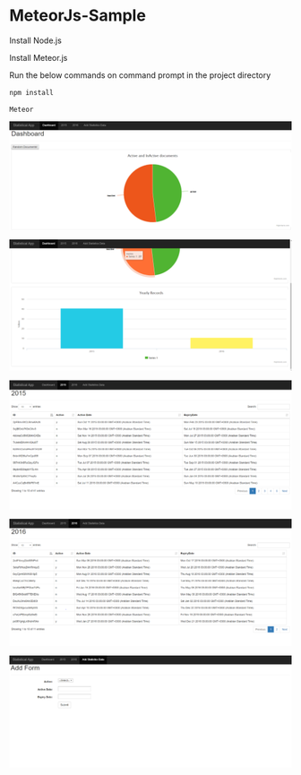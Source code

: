 # MeteorJs-Sample

Install Node.js

Install Meteor.js

Run the below commands on command prompt in the project directory
```
npm install
```
```
Meteor
```

![Screenshot](https://github.com/sathak/MeteorJs-Sample/raw/master/dshboard1.PNG)

![Screenshot](https://github.com/sathak/MeteorJs-Sample/raw/master/dashboard2.PNG)

![Screenshot](https://github.com/sathak/MeteorJs-Sample/raw/master/2015.PNG)

![Screenshot](https://github.com/sathak/MeteorJs-Sample/raw/master/2016.PNG)

![Screenshot](https://github.com/sathak/MeteorJs-Sample/raw/master/addnew.PNG)

